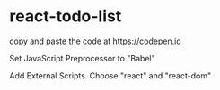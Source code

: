 # react-todo-list
copy and paste the code at https://codepen.io

Set JavaScript Preprocessor to "Babel"

Add External Scripts. Choose "react" and "react-dom"
